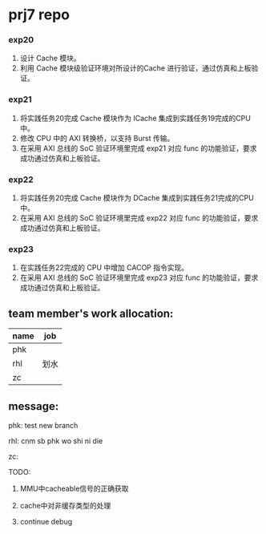 # prj7 repo

### exp20

1. 设计 Cache 模块。
2. 利用 Cache 模块级验证环境对所设计的Cache 进行验证，通过仿真和上板验证。

### exp21

1. 将实践任务20完成 Cache 模块作为 ICache 集成到实践任务19完成的CPU中。
2. 修改 CPU 中的 AXI 转换桥，以支持 Burst 传输。
3. 在采用 AXI 总线的 SoC 验证环境里完成 exp21 对应 func 的功能验证，要求成功通过仿真和上板验证。

### exp22

1. 将实践任务20完成 Cache 模块作为 DCache 集成到实践任务21完成的CPU中。
2. 在采用 AXI 总线的 SoC 验证环境里完成 exp22 对应 func 的功能验证，要求成功通过仿真和上板验证。

### exp23

1. 在实践任务22完成的 CPU 中增加 CACOP 指令实现。
2. 在采用 AXI 总线的 SoC 验证环境里完成 exp23 对应 func 的功能验证，要求成功通过仿真和上板验证。

## team member's work allocation:

| name | job |
| ---- | --- |
| phk  |  |
| rhl  | 划水 |
| zc   |  |

## message:
phk: test new branch

rhl: cnm sb phk wo shi ni die

zc:

TODO:

1. MMU中cacheable信号的正确获取

2. cache中对非缓存类型的处理

3. continue debug